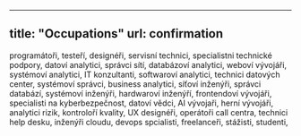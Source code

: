 ---
title: "Occupations"
url: confirmation
------

programátoři,
testeří,
designéři,
servisní technici,
specialistni technické podpory,
datoví analytici,
správci sítí,
databázoví analytici,
weboví vývojáři,
systémoví analytici,
IT konzultanti,
softwaroví analytici,
technici datových center,
systémoví správci,
business analytici,
síťoví inženýři,
správci databází,
systémoví inženýři,
hardwaroví inženýří,
frontendoví vývojáři,
specialisti na kyberbezpečnost,
datoví vědci,
AI vývojaři,
herní vývojáři,
analytici rizik,
kontroloří kvality,
UX designéři,
operátoři call centra,
technici help desku,
inženýři cloudu,
devops spcialisti,
freelanceři,
stážisti,
studenti,




